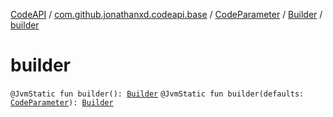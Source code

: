 [CodeAPI](../../../index.md) / [com.github.jonathanxd.codeapi.base](../../index.md) / [CodeParameter](../index.md) / [Builder](index.md) / [builder](.)

# builder

`@JvmStatic fun builder(): `[`Builder`](index.md)
`@JvmStatic fun builder(defaults: `[`CodeParameter`](../index.md)`): `[`Builder`](index.md)